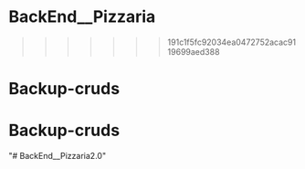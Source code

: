 # BackEnd__Pizzaria


>>>>>>> 191c1f5fc92034ea0472752acac9119699aed388
# Backup-cruds
# Backup-cruds
"# BackEnd__Pizzaria2.0" 
